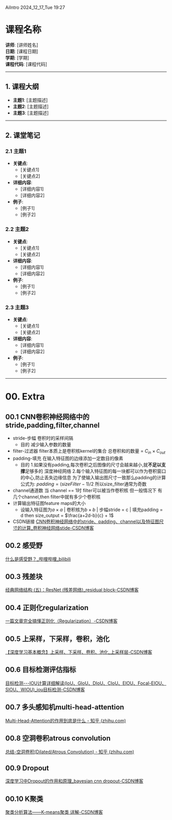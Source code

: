 AiIntro
2024_12_17_Tue
19:27

# 课程名称
**讲师**: [讲师姓名]  
**日期**: [课程日期]  
**学期**: [学期]  
**课程代码**: [课程代码]  

---

## 1. 课程大纲
- **主题1**: [主题描述]
- **主题2**: [主题描述]
- **主题3**: [主题描述]

---

## 2. 课堂笔记

### 2.1 主题1
- **关键点**:
  - [关键点1]
  - [关键点2]
- **详细内容**:
  - [详细内容1]
  - [详细内容2]
- **例子**:
  - [例子1]
  - [例子2]

### 2.2 主题2
- **关键点**:
  - [关键点1]
  - [关键点2]
- **详细内容**:
  - [详细内容1]
  - [详细内容2]
- **例子**:
  - [例子1]
  - [例子2]

### 2.3 主题3
- **关键点**:
  - [关键点1]
  - [关键点2]
- **详细内容**:
  - [详细内容1]
  - [详细内容2]
- **例子**:
  - [例子1]
  - [例子2]

---

# 00. Extra
## 00.1 CNN卷积神经网络中的stride,padding,filter,channel
- stride-步幅
	卷积时的采样间隔
	- 目的
		减少输入参数的数量
- filter-过滤器
	filter本质上是卷积核kernel的集合
	总卷积和的数量 = $C_{in} \times C_{out}$ 
- padding-填充
	在输入特征图的边缘添加一定数目的像素
	- 目的
		1.如果没有padding,每次卷积之后图像的尺寸会越来越小,就**不足以支撑**足够多的 深度神经网络
		2.每个输入特征图的每一块都可以作为卷积窗口的中心,防止丢失边缘信息
	为了使输入输出图尺寸一致那么padding的计算公式为:
	$padding = (sizeFilter - 1)/2$
	所以size_filter通常为奇数
- channel通道数
	当 channel == 1时 filter可以被当作卷积核
	但一般情况下 有几个channel,then filter中就有多少个卷积核
- 计算输出特征图feature maps的大小
	- 设输入特征图为$a\times a$ | 卷积核为$b\times b$ | 步幅stride = c | 填充padding = d
	then size_output = $\frac{a+2d-b}{c} + 1$
- CSDN链接
	[CNN卷积神经网络中的stride、padding、channel以及特征图尺寸的计算_卷积神经网络stide-CSDN博客](https://blog.csdn.net/m0_54487331/article/details/112846015)
## 00.2 感受野
[什么是感受野？_哔哩哔哩_bilibili](https://www.bilibili.com/video/BV1tg411b7fn/?vd_source=049db469aa498a15142dda9a2e1eab05)

## 00.3 残差块

[经典网络结构 (五)：ResNet (残差网络)_residual block-CSDN博客](https://blog.csdn.net/weixin_42437114/article/details/106996019)

## 00.4 正则化regularization
[一篇文章完全搞懂正则化（Regularization）-CSDN博客](https://blog.csdn.net/weixin_41960890/article/details/104891561)

## 00.5 上采样，下采样，卷积，池化
[【深度学习基本概念】上采样、下采样、卷积、池化_上采样层-CSDN博客](https://blog.csdn.net/tingzhiyi/article/details/114368433)

## 00.6 目标检测评估指标
[目标检测---IOU计算详细解读(IoU、GIoU、DIoU、CIoU、EIOU、Focal-EIOU、SIOU、WIOU)_iou目标检测-CSDN博客](https://blog.csdn.net/J_oshua/article/details/136744345)

## 00.7 多头感知机multi-head-attention
[Multi-Head-Attention的作用到底是什么 - 知乎 (zhihu.com)](https://zhuanlan.zhihu.com/p/626820422)

## 00.8 空洞卷积atrous convolution
[总结-空洞卷积(Dilated/Atrous Convolution) - 知乎 (zhihu.com)](https://zhuanlan.zhihu.com/p/50369448)

## 00.9 Dropout
[深度学习中Dropout的作用和原理_bayesian cnn dropout-CSDN博客](https://blog.csdn.net/shanshangyouzhiyangM/article/details/84848908)

## 00.10 K聚类
[聚类分析算法——K-means聚类 详解-CSDN博客](https://blog.csdn.net/goTsHgo/article/details/143231544)

